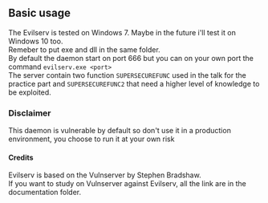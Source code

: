 ## Basic usage
The Evilserv is tested on Windows 7. Maybe in the future i'll test it on Windows 10 too.<br>
Remeber to put exe and dll in the same folder. <br>
By default the daemon start on port 666 but you can on your own port the command ```evilserv.exe <port>```<br>
The server contain two function ```SUPERSECUREFUNC``` used in the talk for the practice part and ```SUPERSECUREFUNC2``` that need a 
higher level of knowledge to be exploited.

### Disclaimer
This daemon is vulnerable by default so don't use it in a production environment, you choose to run it at your own risk

#### Credits
Evilserv is based on the Vulnserver by Stephen Bradshaw.<br> 
If you want to study on Vulnserver against Evilserv, all the link are in the documentation folder.<br>

